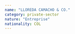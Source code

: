 ```yaml
---
name: "LLOREDA CAMACHO & CO."
category: private-sector
nature: "Entreprise"
nationality: COL
---
```

